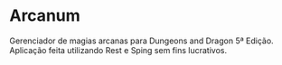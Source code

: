 # Arcanum
Gerenciador de magias arcanas para Dungeons and Dragon 5ª Edição. Aplicação feita utilizando Rest e Sping sem fins lucrativos.

